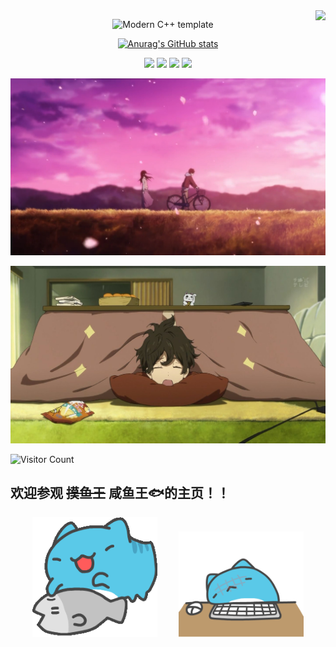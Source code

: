 <body>
<img align="right" src="https://count.getloli.com/get/@:saltyfish88?theme=rule34">

<div id="title" align=center>

![Modern C++ template][github-sub-title:img]

[![Anurag's GitHub stats](https://github-readme-stats.vercel.app/api?username=saltyfish88&show_icons=true&theme=tokyonight)](https://b23.tv/iEJTnPp)



![](https://img.shields.io/badge/code-c++-blue) 
![](https://img.shields.io/badge/讨厌-学习-green) 
![](https://img.shields.io/badge/性格-开朗-yellow) 
![](https://img.shields.io/badge/爱好-二次元-red)

</div>

![背景](image/樱花.jpg)

![头像](image/睡觉.jpeg)

![Visitor Count](https://profile-counter.glitch.me/saltyfish88/count.svg)
## 欢迎参观 ~~摸鱼王~~ 咸鱼王🐟的主页！！

<div align="center">
  <img src="gif/touchfish.gif" alt="摸鱼" style="width: 200px; height: auto; margin-right: 30px;">
  <img src="gif/head.gif" alt="摇头" style="width: 200px; height: auto;">
</div>

[github-sub-title:img]: https://readme-typing-svg.herokuapp.com?font=Segoe+Script&center=true&lines=saltyfish88.
</body>